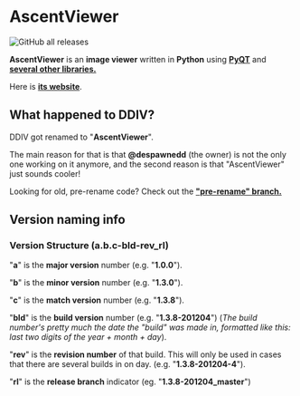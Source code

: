 # AscentViewer

![GitHub all releases](https://img.shields.io/github/downloads/despawnedd/AscentViewer/total?logo=github)

**AscentViewer** is an **image viewer** written in **Python** using [**PyQT**](https://riverbankcomputing.com/software/pyqt/) and [**several other libraries.**](https://github.com/despawnedd/AscentViewer/blob/master/CREDITS.md)

Here is [**its website**](https://dd.acrazytown.com/AscentViewer/).

## What happened to DDIV?

DDIV got renamed to "**AscentViewer**".

The main reason for that is that **@despawnedd** (the owner) is not the only one working on it anymore, and the second reason is that "AscentViewer" just sounds cooler!

Looking for old, pre-rename code? Check out the [**"pre-rename" branch.**](https://github.com/despawnedd/AscentViewer/tree/pre-rename)

## Version naming info

### Version Structure (a.b.c-bld-rev_rl)

"**a**" is the **major version** number (e.g. "**1.0.0**").

"**b**" is the **minor version** number (e.g. "**1.3.0**").

"**c**" is the **match version** number (e.g. "**1.3.8**").

"**bld**" is the **build version** number (e.g. "**1.3.8-201204**") (*The build number's pretty much the date the "build" was made in, formatted like this: last two digits of the  year + month + day*).

"**rev**" is the **revision number** of that build. This will only be used in cases that there are several builds in on day. (e.g. "**1.3.8-201204-4**").

"**rl**" is the **release branch** indicator (eg. "**1.3.8-201204_master**")
